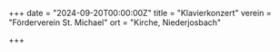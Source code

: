 +++
date = "2024-09-20T00:00:00Z"
title = "Klavierkonzert"
verein = "Förderverein St. Michael"
ort = "Kirche, Niederjosbach"

+++
